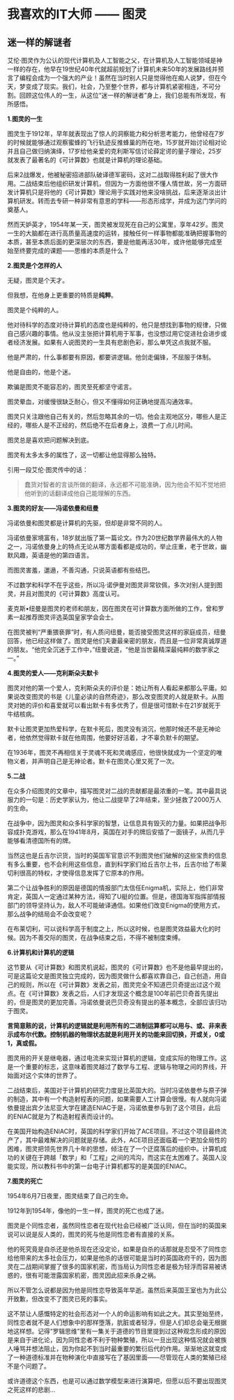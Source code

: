 我喜欢的IT大师 —— 图灵
======

迷一样的解谜者
-----

艾伦·图灵作为公认的现代计算机及人工智能之父，在计算机及人工智能领域是神一样的存在，他早在19世纪40年代就超前规划了计算机未来50年的发展路线并预言了编程会成为一个强大的产业！虽然在当时别人只是觉得他在痴人说梦，但在今天，梦变成了现实。我们，社会，乃至整个世界，都与计算机紧密相连，不可分割。回顾这位伟人的一生，从这位“迷一样的解谜者”身上，我们总能有所发现，有所感悟。

**1.图灵的一生**

图灵生于1912年，早年就表现出了惊人的洞察能力和分析思考能力，他曾经在7岁的时候就能够通过观察蜜蜂的飞行轨迹反推蜂巢的所在地，15岁就开始讨论相对论并且自己做归纳演绎，17岁给他亲爱的克利斯写信讨论薛定谔的量子理论，25岁就发表了最著名的《可计算数》也就是计算机的理论基础。

后来2战爆发，他被秘密招进部队破译德军密码，这对二战取得胜利起了很大作用。二战结束后他组织研发计算机，但因为一方面他很不懂人情世故，另一方面研发计算机只是将他的《可计算数》理论用于实践对他来没啥挑战，后来逐渐淡出计算机研发。转而去专研一种非常有意思的学科——形态形成学，并成为这门学问的奠基人。

然而天妒英才，1954年某一天，图灵被发现死在自己的公寓里，享年42岁。图灵一生的大脑都在进行高质量高速度的运转，接触任何一样事物都能准确把握事物的本质，甚至本质后面的更深层次的东西，要是他能再活30年，或许他能够完成至始至终要完成的课题——思维的本质是什么？

**2.图灵是个怎样的人**

无疑，图灵是个天才。

但我想，在他身上更重要的特质是**纯粹**。

图灵是个纯粹的人。

他对待科学的态度对待计算机的态度也是纯粹的，他只是想找到事物的规律，只做自己感兴趣的事情。他从没主张把计算机用于军事，也没想过用它促进社会进步或者经济发展。如果有人说图灵的一生具有悲剧色彩，那么单凭这点我就不服。

他是严肃的，什么事都要有原因，都要讲逻辑。他剑走偏锋，不屈服于体制。

他是自由的，他是个迷。

欺骗是图灵不能容忍的，图灵至死都坚守诺言。

图灵晕血，对缓慢很缺乏耐心，但又不懂得如何正确地提高沟通效率。

图灵只关注跟他自己有关的，然后忽略其余的一切。他会主观地区分，哪些人是正经的，哪些人是不正经的，然后绝不在后者身上，浪费一丁点儿时间。

图灵总是喜欢把问题解决到底。

图灵有太多太多的属性了，这一切都让他显得那么独特。

引用一段艾伦·图灵传中的话：

> 蠢货对智者的言谈所做的翻译，永远都不可能准确，因为他会不知不觉地把他听到的话翻译成他自己能理解的东西。

**3.图灵的好友——冯诺依曼和纽曼**

冯诺依曼和图灵都是计算机的先驱，但却是非常不同的人。

冯诺依曼家境富有，18岁就出版了第一篇论文。作为20世纪数学界最伟大的人物之一，冯诺依曼身上的特点无论从哪方面看都是成功的，举止庄重，老于世故，幽默风趣，英语是他的第四语言。

而图灵害羞，邋遢，不善沟通，只说英语都有些结巴。

不过数学和科学不在乎这些，所以冯·诺伊曼对图灵非常钦佩，多次对别人提到图灵，并且对图灵的《可计算数》高度认可。

麦克斯•纽曼是图灵的老师和朋友，因在图灵在可计算数方面所做的工作，曾和罗素一起推荐图灵评选英国皇家学会会士。

在图灵被判“严重猥亵罪”时，有人质问纽曼，能否接受图灵这样的家庭成员，纽曼回答，他已经这样做了。图灵是他们夫妻最亲密的朋友，而且是一位非常真诚厚道的朋友。“他完全沉迷于工作中，”纽曼说道，“他是当世最精深最纯粹的数学家之一。”

**4.图灵的爱人——克利斯朵夫默卡**

图灵对他的第一个爱人，克利斯朵夫的评价是：她让所有人看起来都那么平庸。如果说改变图灵的书是《儿童必读的自然奇迹》，那么改变图灵的人就是默卡。从图灵对她的评价和喜爱就可以看出默卡有多优秀了，但是很可惜默卡在21岁就死于牛结核病。

默卡让图灵更加热爱科学，在默卡死后，图灵没有消沉，他那时候还不是无神论者，他依然觉得默卡就在他周围，他要好好活着，才不辜负默卡的期望。

在1936年，图灵不再相信关于灵魂不死和灵魂感应，他很快就成为一个坚定的唯物义者，并声明自己是无神论者。默卡在图灵心里又死了一次。


**5.二战**

在众多介绍图灵的文章中，描写图灵对二战的贡献都是最浓重的一笔。其中最具说服力的一句是：历史学家认为，他让二战提早了2年结束，至少拯救了2000万人的生命。

在战争中，因为图灵和众多科学家的智慧，让信息具有毁灭的力量。如果把战争形容成扑克游戏，那么在1941年8月，英国在对手的牌后安插了一面镜子，从而几乎能够看清德国所有的牌。

当然这也是丘吉尔识货，当时的英国军官意识不到图灵他们破解的这些宝贵的信息有多么重要，也不会利用这些信息，直到科学家们给丘吉尔上书，丘吉尔给了布莱切利很高的特权，才使得信息发挥了它原本的作用。

第二个让战争胜利的原因是德国的情报部门太信任Enigma机，实际上，他们非常肯定，英国人一定通过某种方法，得知了U艇的位置。但是，德国海军指挥部情报部门的领导坚持认为，敌人不可能破译通信。如果他们改变Enigma的使用方式，那么战争的结局会不会改变呢？

在布莱切利，可以说科学高于制度之上，所以这时候，也是图灵效益最大化的时候。因为不善交际的图灵，在战争结束之后，不得不被制度束缚。



**6.计算机和计算机的逻辑**

这节要从《可计算数》和图灵机说起，图灵的《可计算数》也不是他最早提出的，可是这篇论文是图灵独立完成的，因为图灵做什么都喜欢靠自己，自己创造，用自己的规则，所以在《可计算数》发表之前，图灵完全不知道巴贝奇提出过这个观点。在《可计算数》发表之后，人们才发现这个概念是100年前巴贝奇首先提出的，但是图灵的更加完善。冯诺依曼说巴贝奇没有提出的基本概念，全部应该归功于图灵。

**言简意赅的说，计算机的逻辑就是利用所有的二进制运算都可以用与、或、非来表示成布尔代数。控制机器的物理状态就是利用开关的功能来回切换，开或关，0或1，真或假。**

图灵用的开关是继电器，通过电流来实现计算机的逻辑，变成实际的物理工作。这是一个重要的标志，这意味着图灵越过了数学与工程、逻辑与物理之间的界线，开始面对这个实体的世界了。

二战结束后，美国对于计算机的研究力度是比英国大的。当时冯诺依曼参与原子弹的制造，其中有一个构造射程表的问题，如果需要人工计算会很慢。有人就向冯诺依曼提出宾夕法尼亚大学在建造ENIAC于是，冯诺依曼参与到了这个项目，此后的ENIAC就是为了构造射程表而设计的。

在美国开始构造ENIAC时，英国的科学家们开始了ACE项目。不过这个项目最终流产了，其中最难解决的问题就是存储。此外，ACE项目还面临着一个更加全局性的困难，图灵把领先世界几十年的思想，倾注在了一个迂腐落后的组织中。计算机成功的关键在于跨越「数学」和「工程」之间的鸿沟，而这实在太困难了。英国人没能实现，所以教科书中的第一台电子计算机都写的是美国的ENIAC。

**7.图灵的死亡**

1954年6月7日夜里，图灵结束了自己的生命。

1912年到1954年，像他的一生一样，图灵的死亡也成了迷。

图灵是个同性恋者，虽然同性恋者在现代社会已经被广泛认同，但在当时的英国来说可以说是反人类的，图灵的死与他是同性恋者有直接的关系。

他的死究竟是自杀还是他杀现在还没定论，如果是自杀的话那就是忍受不了同性恋给他带来的太多社会压力，如果是他杀的话很可能是当时的英国政府干的，因为图灵在二战期间掌握了很多的国家机密，而当局认为同性恋者是极为轻浮而容易被诱惑的，很有可能泄露国家机密，图灵因此招来杀身之祸。

所以不管怎么说都是因为他是同性恋导致英年早逝。虽然后来英国王室也为为此公开致歉，但改变不了图灵已死的事实。

这不禁让人感慨特定的社会形态对一个人的命运影响有如此之大。其实至始至终，同性恋者就不是人们想象中的那样堕落，肮脏或者轻浮，但是人们却总会毫无根据地这样想。记得“罗辑思维”里有一集关于道德的节目里提到过这种观念形成的原因是来自于进化论，因为同性恋者不利于物种繁殖，所以一旦出现这种情况就会被族人唾骂并想法阻止，因为你起不到当时最重要的繁衍后代的作用。渐渐地这就变成了一种道德标准并在物种演化中直接写在了基因里面——尽管现在人类的繁殖已经不是个问题了。

或许道德这个东西，也是可以通过数学模型来进行演算吧，但愿以后不要出现图灵之死这样的悲剧…


